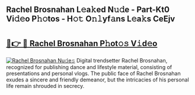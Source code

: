 ## Rachel Brosnahan L𝚎a𝚔ed N𝚞𝚍e - Part-Kt0 Vi𝚍𝚎o P𝚑𝚘tos - H𝚘𝚝 O𝚗𝚕yf𝚊ns L𝚎a𝚔s CeEjv

# <h2><a href="http://kf4e1ng.oniu.top/?m=Rachel+Brosnahan">🔗👉 🔴 Rachel Brosnahan P𝚑ot𝚘𝚜 V𝚒d𝚎o</a></h2>

[![Rachel Brosnahan Nu𝚍e𝚜](https://i.imgur.com/0qMVB7G.gif)](http://kf4e1ng.oniu.top/?m=Rachel+Brosnahan)
Digital trendsetter Rachel Brosnahan, recognized for publishing dance and lifestyle material, consisting of presentations and personal vlogs. The public face of Rachel Brosnahan exudes a sincere and friendly demeanor, but the intricacies of his personal life remain shrouded in secrecy.  
